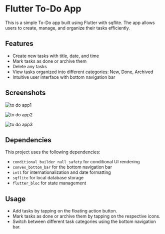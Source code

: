 # Flutter To-Do App

This is a simple To-Do app built using Flutter with sqflite. The app allows users to create, manage, and organize their tasks efficiently.

## Features

- Create new tasks with title, date, and time
- Mark tasks as done or archive them
- Delete any tasks
- View tasks organized into different categories: New, Done, Archived
- Intuitive user interface with bottom navigation bar

## Screenshots


![to do app1](https://github.com/ahmedsaad123456/TO-DO-App/assets/102562587/d70fb920-27df-4096-8cba-a704c96c8263)


![to do app2](https://github.com/ahmedsaad123456/TO-DO-App/assets/102562587/436e35a1-3fae-46a4-84b9-fc3313fd5ba9)


![to do app3](https://github.com/ahmedsaad123456/TO-DO-App/assets/102562587/c857dad1-c54a-4c74-8872-4ffb051abe87)



## Dependencies

This project uses the following dependencies:

- `conditional_builder_null_safety` for conditional UI rendering
- `convex_bottom_bar` for the bottom navigation bar
- `intl` for internationalization and date formatting
- `sqflite` for local database storage
- `flutter_bloc` for state management

## Usage

- Add tasks by tapping on the floating action button.
- Mark tasks as done or archive them by tapping on the respective icons.
- Switch between different task categories using the bottom navigation bar.





